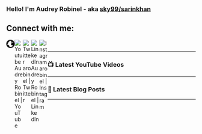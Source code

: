 ### Hello! I'm Audrey Robinel - aka [sky99/sarinkhan][website] 


## Connect with me:

[<img align="left" alt="nagashur.com" width="22px" src="https://raw.githubusercontent.com/iconic/open-iconic/master/svg/globe.svg" />][website]
[<img align="left" alt="Youtube Audrey Robinel | YouTube" width="22px" src="https://cdn.jsdelivr.net/npm/simple-icons@v3/icons/youtube.svg" />][youtube]
[<img align="left" alt="Twitter arobinel | Twitter" width="22px" src="https://cdn.jsdelivr.net/npm/simple-icons@v3/icons/twitter.svg" />][twitter]
[<img align="left" alt="LinkedIn Audrey Robinel | LinkedIn" width="22px" src="https://cdn.jsdelivr.net/npm/simple-icons@v3/icons/linkedin.svg" />][linkedin]
[<img align="left" alt="instagram arobinel | Instagram" width="22px" src="https://cdn.jsdelivr.net/npm/simple-icons@v3/icons/instagram.svg" />][instagram]

<br />

---

### 📺 Latest YouTube Videos
<!-- YOUTUBE:START -->
<!-- YOUTUBE:END -->

---

### 📕 Latest Blog Posts
<!-- BLOG-POST-LIST:START -->
<!-- BLOG-POST-LIST:END -->

---


[website]: https://nagashur.com
[twitter]: https://twitter.com/arobinel
[youtube]: https://www.youtube.com/AudreyRobinel
[instagram]: https://instagram.com/arobinel
[linkedin]: https://www.linkedin.com/in/audrey-robinel-b1a08b11b/

